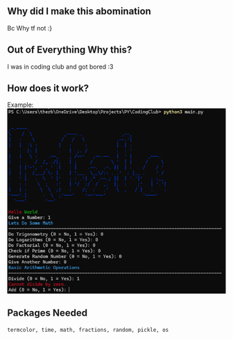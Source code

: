 ## Why did I make this abomination
Bc Why tf not :}

## Out of Everything Why this?
I was in coding club and got bored :3

## How does it work?
Example:
![alt text](image.png)

## Packages Needed
```termcolor, time, math, fractions, random, pickle, os```